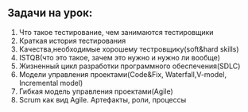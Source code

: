 ## Задачи на урок:

1. Что такое тестирование, чем занимаются тестировщики
2. Краткая история тестирования 
3. Качества,необходимые хорошему тестровщику(soft&hard skills)
4. ISTQB(что это такое, зачем это нужно и нужно ли вообще)
5. Жизненный цикл разработки программного обеспечения(SDLC) 
6. Модели управления проектами(Code&Fix, Waterfall,V-model, Incremental model)
7. Гибкая модель управления проектами(Agile)
8. Scrum как вид Agile. Артефакты, роли, процессы